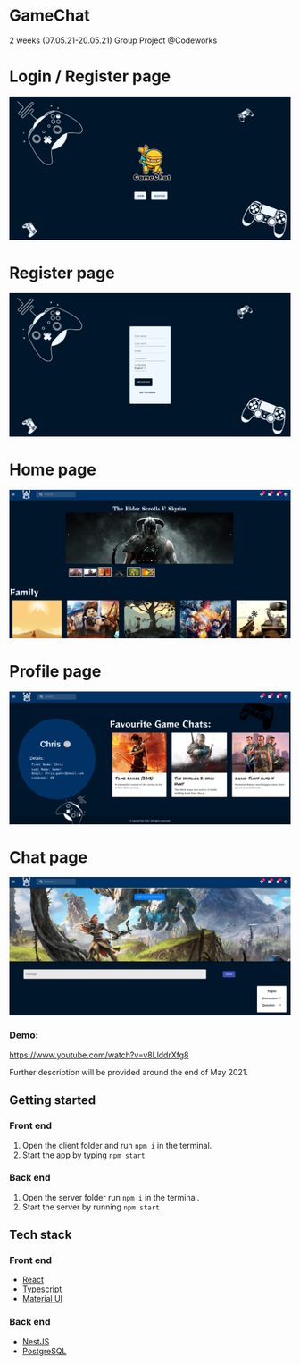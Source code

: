 # GameChat

2 weeks (07.05.21-20.05.21) Group Project @Codeworks

# Login / Register page
![alt text](https://github.com/nik-neg/GameChat/blob/main/images/1_login_register.png)

# Register page
![alt text](https://github.com/nik-neg/GameChat/blob/main/images/2_register.png)

# Home page
![alt text](https://github.com/nik-neg/GameChat/blob/main/images/3_home_page.png)

# Profile page
![alt text](https://github.com/nik-neg/GameChat/blob/main/images/4_profile_page.png)

# Chat page
![alt text](https://github.com/nik-neg/GameChat/blob/main/images/5_chat.png)

### Demo: 
https://www.youtube.com/watch?v=v8LlddrXfg8

Further description will be provided around the end of May 2021.

## Getting started 
### Front end
1. Open the client folder and run `npm i` in the terminal.
2. Start the app by typing `npm start`
### Back end
1. Open the server folder run `npm i` in the terminal.
2. Start the server by running `npm start`

## Tech stack
### Front end
- [React](https://reactjs.org/)
- [Typescript](https://www.typescriptlang.org/)
- [Material UI](https://material-ui.com/)
### Back end
- [NestJS](https://nestjs.com/)
- [PostgreSQL](https://www.postgresql.org/)
